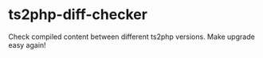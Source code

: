 # ts2php-diff-checker
Check compiled content between different ts2php versions. Make upgrade easy again!
